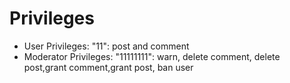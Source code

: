 # Privileges

- User Privileges: "11": post and comment
- Moderator Privileges: "11111111": warn, delete comment, delete post,grant comment,grant post, ban user
